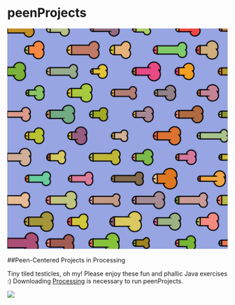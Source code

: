 # peenProjects

![](peenGrid/peenGridExample.JPG)

##Peen-Centered Projects in Processing

Tiny tiled testicles, oh my! Please enjoy these fun and phallic Java exercises :)
Downloading [Processing](https://processing.org/) is necessary to run peenProjects.



![](peenBounce/peenBounce.gif)
